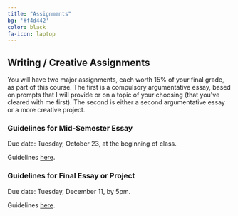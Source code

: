 ```yaml
---
title: "Assignments"
bg: '#f4d442'
color: black
fa-icon: laptop
---
```


## Writing / Creative Assignments

You will have two major assignments, each worth 15% of your final grade, as part of this course. The first is a compulsory argumentative essay, based on prompts that I will provide or on a topic of your choosing (that you've cleared with me first). The second is either a second argumentative essay or a more creative project.

### Guidelines for Mid-Semester Essay

Due date: Tuesday, October 23, at the beginning of class.

Guidelines [here](https://github.com/dlibatique/CLAS102/blob/master/files/paper_1.pdf).

### Guidelines for Final Essay or Project

Due date: Tuesday, December 11, by 5pm.

Guidelines [here](../files/final_project.pdf).
